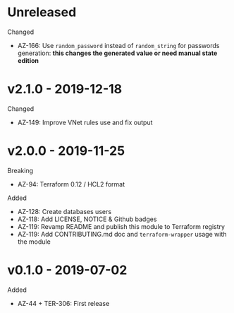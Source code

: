 # Unreleased

Changed
  * AZ-166: Use `random_password` instead of `random_string` for passwords generation: **this changes the generated value or need manual state edition**

# v2.1.0 - 2019-12-18

Changed
  * AZ-149: Improve VNet rules use and fix output

# v2.0.0 - 2019-11-25

Breaking
  * AZ-94: Terraform 0.12 / HCL2 format

Added
  * AZ-128: Create databases users
  * AZ-118: Add LICENSE, NOTICE & Github badges
  * AZ-119: Revamp README and publish this module to Terraform registry
  * AZ-119: Add CONTRIBUTING.md doc and `terraform-wrapper` usage with the module

# v0.1.0 - 2019-07-02

Added
  * AZ-44 + TER-306: First release

